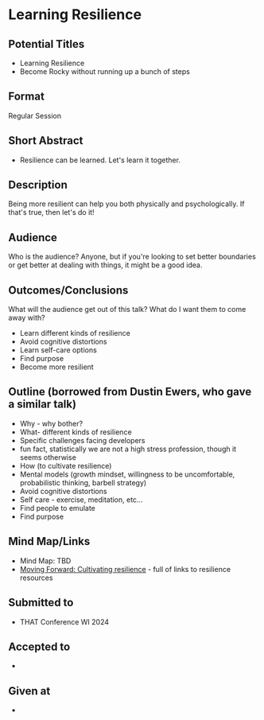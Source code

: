 # Learning Resilience

## Potential Titles
- Learning Resilience
- Become Rocky without running up a bunch of steps

## Format
Regular Session

## Short Abstract
- Resilience can be learned. Let's learn it together.

## Description
Being more resilient can help you both physically and psychologically. If that's true, then let's do it!

## Audience
Who is the audience?
Anyone, but if you're looking to set better boundaries or get better at dealing with things, it might be a good idea.

## Outcomes/Conclusions
What will the audience get out of this talk? What do I want them to come away with?
- Learn different kinds of resilience
- Avoid cognitive distortions
- Learn self-care options
- Find purpose
- Become more resilient

## Outline (borrowed from Dustin Ewers, who gave a similar talk)
- Why - why bother?
- What- different kinds of resilience
- Specific challenges facing developers
- fun fact, statistically we are not a high stress profession, though it seems otherwise
- How (to cultivate resilience)
- Mental models (growth mindset, willingness to be uncomfortable, probabilistic thinking, barbell strategy)
- Avoid cognitive distortions
- Self care - exercise, meditation, etc…
- Find people to emulate
- Find purpose 

## Mind Map/Links
- Mind Map: TBD 
- [Moving Forward: Cultivating resilience](https://www.costcoconnection.com/january_2024/page4.html) - full of links to resilience resources

## Submitted to
- THAT Conference WI 2024

## Accepted to
- 

## Given at
- 

